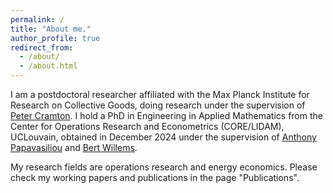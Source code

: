 ```yaml
---
permalink: /
title: "About me."
author_profile: true
redirect_from: 
  - /about/
  - /about.html
---
```


I am a postdoctoral researcher affiliated with the Max Planck Institute for Research on Collective Goods, doing research under the supervision of [Peter Cramton](https://cramton.umd.edu/).
I hold a PhD in Engineering in Applied Mathematics from the Center for Operations Research and Econometrics (CORE/LIDAM), UCLouvain, obtained in December 2024 under the supervision of [Anthony Papavasiliou](https://ap-rg.eu/) and [Bert Willems](https://www.bertwillems.com/).

My research fields are operations research and energy economics. Please check my working papers and publications in the page "Publications".
